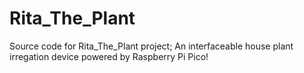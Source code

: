 # Rita_The_Plant
 Source code for Rita_The_Plant project; An interfaceable house plant irregation device powered by Raspberry Pi Pico!
